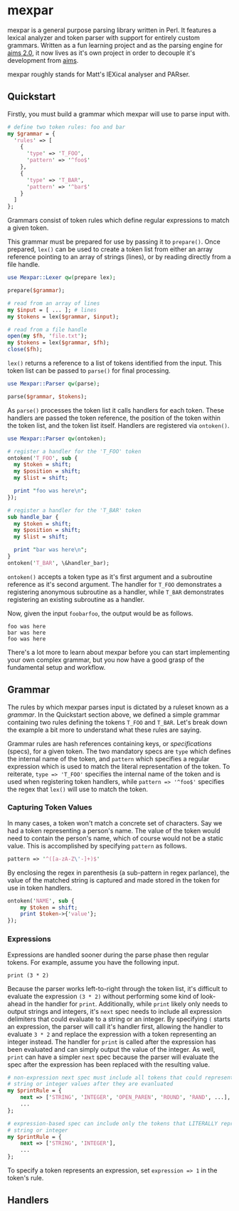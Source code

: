 mexpar
======

mexpar is a general purpose parsing library written in Perl. It features a
lexical analyzer and token parser with support for entirely custom grammars.
Written as a fun learning project and as the parsing engine for [aims 2.0][aims],
it now lives as it's own project in order to decouple it's development from
[aims][aims].

[aims]: https://bueller.ca/software/aims

mexpar roughly stands for Matt's lEXical analyser and PARser.

Quickstart
----------

Firstly, you must build a grammar which mexpar will use to parse input with.

```perl
# define two token rules: foo and bar
my $grammar = {
  'rules' => [
    {
      'type' => 'T_FOO',
      'pattern' => '^foo$'
    },
    {
      'type' => 'T_BAR',
      'pattern' => '^bar$'
    }
  ]
};
```

Grammars consist of token rules which define regular expressions to match a
given token.

This grammar must be prepared for use by passing it to `prepare()`. Once
prepared, `lex()` can be used to create a token list from either an array
reference pointing to an array of strings (lines), or by reading directly from a
file handle.

```perl
use Mexpar::Lexer qw(prepare lex);

prepare($grammar);

# read from an array of lines
my $input = [ ... ]; # lines
my $tokens = lex($grammar, $input);

# read from a file handle
open(my $fh, 'file.txt');
my $tokens = lex($grammar, $fh);
close($fh);
```

`lex()` returns a reference to a list of tokens identified from the input. This
token list can be passed to `parse()` for final processing.

```perl
use Mexpar::Parser qw(parse);

parse($grammar, $tokens);
```

As `parse()` processes the token list it calls handlers for each token. These
handlers are passed the token reference, the position of the token within the
token list, and the token list itself. Handlers are registered via `ontoken()`.

```perl
use Mexpar::Parser qw(ontoken);

# register a handler for the 'T_FOO' token
ontoken('T_FOO', sub {
  my $token = shift;
  my $position = shift;
  my $list = shift;  

  print "foo was here\n";
});

# register a handler for the 'T_BAR' token
sub handle_bar {
  my $token = shift;
  my $position = shift;
  my $list = shift;

  print "bar was here\n";
}
ontoken('T_BAR', \&handler_bar);
```

`ontoken()` accepts a token type as it's first argument and a subroutine
reference as it's second argument. The handler for `T_FOO` demonstrates a
registering anonymous subroutine as a handler, while `T_BAR` demonstrates
registering an existing subroutine as a handler.

Now, given the input `foobarfoo`, the output would be as follows.

```
foo was here
bar was here
foo was here
```

There's a lot more to learn about mexpar before you can start implementing your
own complex grammar, but you now have a good grasp of the fundamental setup and
workflow.

Grammar
-------

The rules by which mexpar parses input is dictated by a ruleset known as a
*grammar*. In the Quickstart section above, we defined a simple grammar
containing two rules defining the tokens `T_FOO` and `T_BAR`. Let's break down
the example a bit more to understand what these rules are saying.

Grammar rules are hash references containing keys, or *specifications* (specs),
for a given token. The two mandatory specs are `type` which defines the internal
name of the token, and `pattern` which specifies a regular expression which is
used to match the literal representation of the token. To reiterate,
`type => 'T_FOO'` specifies the internal name of the token and is used when
registering token handlers, while `pattern => '^foo$'` specifies the regex that
`lex()` will use to match the token.

### Capturing Token Values

In many cases, a token won't match a concrete set of characters. Say we had a
token representing a person's name. The value of the token would need to contain
the person's name, which of course would not be a static value. This is
accomplished by specifying `pattern` as follows.

```perl
pattern => '^([a-zA-Z\'-]+)$'
```

By enclosing the regex in parenthesis (a sub-pattern in regex parlance), the
value of the matched string is captured and made stored in the token for use in
token handlers.

```perl
ontoken('NAME', sub {
    my $token = shift;
    print $token->{'value'};
});
```

### Expressions

Expressions are handled sooner during the parse phase then regular tokens. For
example, assume you have the following input.

```
print (3 * 2)
```

Because the parser works left-to-right through the token list, it's difficult to
evaluate the expression `(3 * 2)` without performing some kind of look-ahead
in the handler for `print`. Additionally, while `print` likely only needs to
output strings and integers, it's `next` spec needs to include all expression
delimiters that could evaluate to a string or an integer. By specifying `(`
starts an expression, the parser will call it's handler first, allowing the
handler to evaluate `3 * 2` and replace the expression with a token representing
an integer instead. The handler for `print` is called after the expression has
been evaluated and can simply output the value of the integer. As well, `print`
can have a simpler `next` spec because the parser will evaluate the spec after
the expression has been replaced with the resulting value.

```perl
# non-expression next spec must include all tokens that could represents
# string or integer values after they are evanluated
my $printRule = {
    next => ['STRING', 'INTEGER', 'OPEN_PAREN', 'ROUND', 'RAND', ...],
    ...
};

# expression-based spec can include only the tokens that LITERALLY represent a
# string or integer
my $printRule = {
    next => ['STRING', 'INTEGER'],
    ...
};
```

To specify a token represents an expression, set `expression => 1` in the
token's rule.

Handlers
--------

